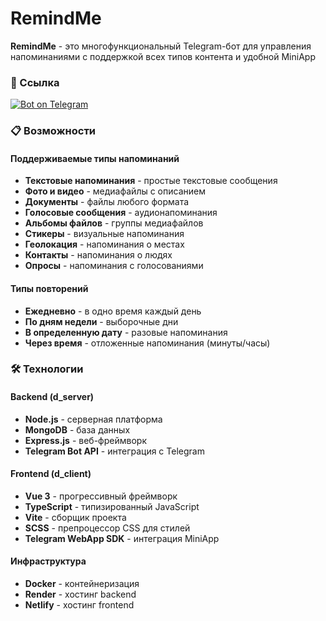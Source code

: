# RemindMe

**RemindMe** - это многофункциональный Telegram-бот для управления напоминаниями с поддержкой всех типов контента и удобной MiniApp

### 🔗 Ссылка
<a href="https://t.me/remind_me_ot_menya_bot">
    <img src="https://img.shields.io/badge/Chat-on%20Telegram-2CA5E0.svg?logo=telegram&style=for-the-badge" alt="Bot on Telegram"/>
</a>

### 📋 Возможности

#### Поддерживаемые типы напоминаний
- **Текстовые напоминания** - простые текстовые сообщения
- **Фото и видео** - медиафайлы с описанием
- **Документы** - файлы любого формата
- **Голосовые сообщения** - аудионапоминания
- **Альбомы файлов** - группы медиафайлов
- **Стикеры** - визуальные напоминания
- **Геолокация** - напоминания о местах
- **Контакты** - напоминания о людях
- **Опросы** - напоминания с голосованиями

#### Типы повторений
- **Ежедневно** - в одно время каждый день
- **По дням недели** - выборочные дни
- **В определенную дату** - разовые напоминания
- **Через время** - отложенные напоминания (минуты/часы)

### 🛠 Технологии

#### Backend (d_server)
- **Node.js** - серверная платформа
- **MongoDB** - база данных
- **Express.js** - веб-фреймворк
- **Telegram Bot API** - интеграция с Telegram

#### Frontend (d_client)
- **Vue 3** - прогрессивный фреймворк
- **TypeScript** - типизированный JavaScript
- **Vite** - сборщик проекта
- **SCSS** - препроцессор CSS для стилей
- **Telegram WebApp SDK** - интеграция MiniApp

#### Инфраструктура
- **Docker** - контейнеризация
- **Render** - хостинг backend
- **Netlify** - хостинг frontend




